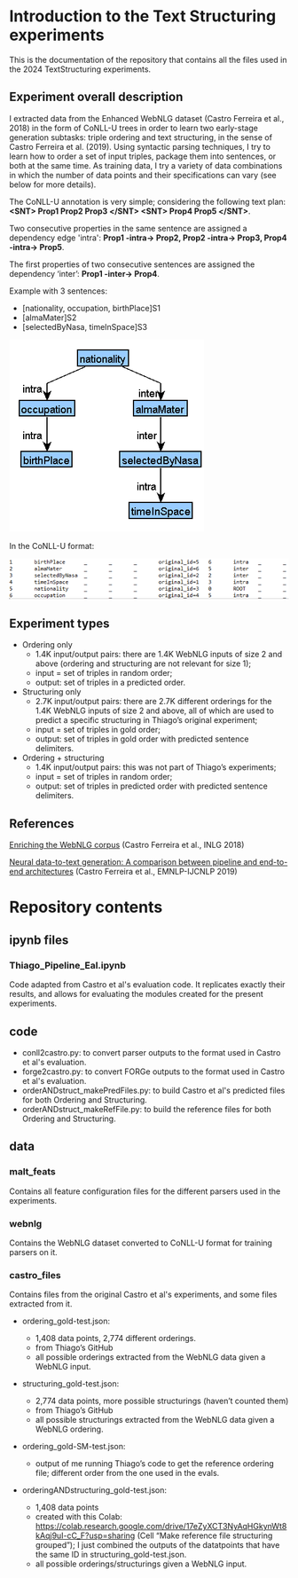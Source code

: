 # Introduction to the Text Structuring experiments

This is the documentation of the repository that contains all the files used in the 2024 TextStructuring experiments.

## Experiment overall description

I extracted data from the Enhanced WebNLG dataset (Castro Ferreira et al., 2018) in the form of CoNLL-U trees in order to learn two early-stage generation subtasks: triple ordering and text structuring, in the sense of Castro Ferreira et al. (2019). Using syntactic parsing techniques, I try to learn how to order a set of input triples, package them into sentences, or both at the same time. As training data, I try a variety of data combinations in which the number of data points and their specifications can vary (see below for more details).

The CoNLL-U annotation is very simple; considering the following text plan: **\<SNT\> Prop1 Prop2 Prop3 \</SNT\> \<SNT\> Prop4 Prop5 \</SNT\>**.

Two consecutive properties in the same sentence are assigned a dependency edge 'intra': **Prop1 -intra-> Prop2, Prop2 -intra-> Prop3, Prop4 -intra-> Prop5**.
  
The first properties of two consecutive sentences are assigned the dependency ‘inter’: **Prop1 -inter-> Prop4**.

Example with 3 sentences:
- \[nationality, occupation, birthPlace\]S1 
- \[almaMater\]S2
- \[selectedByNasa, timeInSpace\]S3

![image](https://github.com/mille-s/Text_Structuring/blob/main/images/textStruct1.png)

In the CoNLL-U format:

![image](https://github.com/mille-s/Text_Structuring/blob/main/images/textStruct2.png)

## Experiment types
- Ordering only
  - 1.4K input/output pairs: there are 1.4K WebNLG inputs of size 2 and above (ordering and structuring are not relevant for size 1);
  - input = set of triples in random order;
  - output: set of triples in a predicted order.
- Structuring only
  - 2.7K input/output pairs: there are 2.7K different orderings for the 1.4K WebNLG inputs of size 2 and above, all of which are used to predict a specific structuring in Thiago’s original experiment;
  - input = set of triples in gold order;
  - output: set of triples in gold order with predicted sentence delimiters.
- Ordering + structuring
  - 1.4K input/output pairs: this was not part of Thiago’s experiments;
  - input = set of triples in random order;
  - output: set of triples in predicted order with predicted sentence delimiters.
 
## References

[Enriching the WebNLG corpus](https://aclanthology.org/W18-6521) (Castro Ferreira et al., INLG 2018)

[Neural data-to-text generation: A comparison between pipeline and end-to-end architectures](https://aclanthology.org/D19-1052) (Castro Ferreira et al., EMNLP-IJCNLP 2019)

# Repository contents

## ipynb files

### Thiago_Pipeline_Eal.ipynb
Code adapted from Castro et al's evaluation code. It replicates exactly their results, and allows for evaluating the modules created for the present experiments. 

## code
- conll2castro.py: to convert parser outputs to the format used in Castro et al's evaluation.
- forge2castro.py: to convert FORGe outputs to the format used in Castro et al's evaluation.
- orderANDstruct_makePredFiles.py: to build Castro et al's predicted files for both Ordering and Structuring.
- orderANDstruct_makeRefFile.py: to build the reference files for both Ordering and Structuring.

## data

### malt_feats
Contains all feature configuration files for the different parsers used in the experiments.

### webnlg
Contains the WebNLG dataset converted to CoNLL-U format for training parsers on it.

### castro_files
Contains files from the original Castro et al's experiments, and some files extracted from it.

- ordering_gold-test.json:
  - 1,408 data points, 2,774 different orderings.
  - from Thiago’s GitHub
  - all possible orderings extracted from the WebNLG data given a WebNLG input.

- structuring_gold-test.json:
  - 2,774 data points, more possible structurings (haven’t counted them)
  - from Thiago’s GitHub
  - all possible structurings extracted from the WebNLG data given a WebNLG ordering.

- ordering_gold-SM-test.json:
  - output of me running Thiago’s code to get the reference ordering file; different order from the one used in the evals.

- orderingANDstructuring_gold-test.json:
  - 1,408 data points
  - created with this Colab: https://colab.research.google.com/drive/17eZyXCT3NyAqHGkynWt8kAqj9uI-cC_F?usp=sharing (Cell “Make reference file structuring grouped”); I just combined the outputs of the datatpoints that have the same ID in structuring_gold-test.json.
  - all possible orderings/structurings given a WebNLG input.
